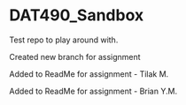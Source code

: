 # DAT490_Sandbox
Test repo to play around with.

Created new branch for assignment

Added to ReadMe for assignment - Tilak M.

Added to ReadMe for assignment - Brian Y.M.
